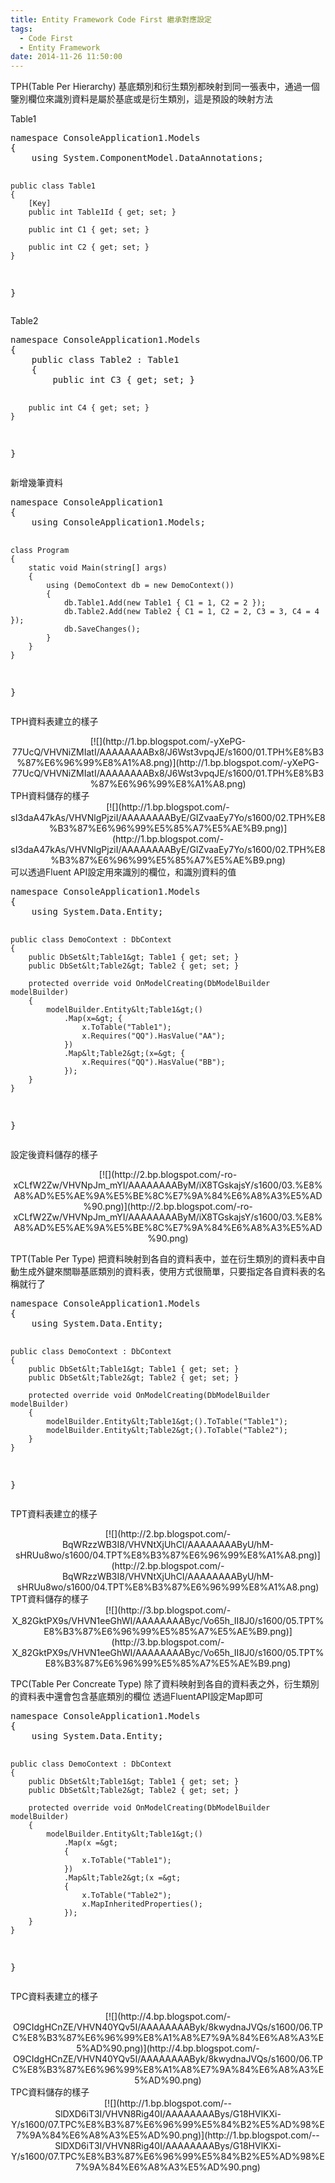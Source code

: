 ```yaml
---
title: Entity Framework Code First 繼承對應設定
tags:
  - Code First
  - Entity Framework
date: 2014-11-26 11:50:00
---
```


TPH(Table Per Hierarchy)
基底類別和衍生類別都映射到同一張表中，通過一個鑒別欄位來識別資料是屬於基底或是衍生類別，這是預設的映射方法

Table1 
<div><pre class="brush:csharp">namespace ConsoleApplication1.Models
{
    using System.ComponentModel.DataAnnotations;

    public class Table1
    {
        [Key]
        public int Table1Id { get; set; }

        public int C1 { get; set; }

        public int C2 { get; set; }
    }
}
</pre></div>
Table2 
<div><pre class="brush:csharp">namespace ConsoleApplication1.Models
{
    public class Table2 : Table1
    {
        public int C3 { get; set; }

        public int C4 { get; set; }
    }
}
</pre></div>
新增幾筆資料 
<div><pre class="brush:csharp">namespace ConsoleApplication1
{
    using ConsoleApplication1.Models;

    class Program
    {
        static void Main(string[] args)
        {
            using (DemoContext db = new DemoContext())
            {
                db.Table1.Add(new Table1 { C1 = 1, C2 = 2 });
                db.Table2.Add(new Table2 { C1 = 1, C2 = 2, C3 = 3, C4 = 4 });
                db.SaveChanges();
            }
        }
    }
}
</pre></div>
TPH資料表建立的樣子
<div class="separator" style="clear: both; text-align: center;"></div><div class="separator" style="clear: both; text-align: center;">[![](http://1.bp.blogspot.com/-yXePG-77UcQ/VHVNiZMIatI/AAAAAAAABx8/J6Wst3vpqJE/s1600/01.TPH%E8%B3%87%E6%96%99%E8%A1%A8.png)](http://1.bp.blogspot.com/-yXePG-77UcQ/VHVNiZMIatI/AAAAAAAABx8/J6Wst3vpqJE/s1600/01.TPH%E8%B3%87%E6%96%99%E8%A1%A8.png)</div>
TPH資料儲存的樣子
<div class="separator" style="clear: both; text-align: center;">[![](http://1.bp.blogspot.com/-sI3daA47kAs/VHVNlgPjziI/AAAAAAAAByE/GIZvaaEy7Yo/s1600/02.TPH%E8%B3%87%E6%96%99%E5%85%A7%E5%AE%B9.png)](http://1.bp.blogspot.com/-sI3daA47kAs/VHVNlgPjziI/AAAAAAAAByE/GIZvaaEy7Yo/s1600/02.TPH%E8%B3%87%E6%96%99%E5%85%A7%E5%AE%B9.png)</div>
可以透過Fluent API設定用來識別的欄位，和識別資料的值
<div><pre class="brush:csharp">namespace ConsoleApplication1.Models
{
    using System.Data.Entity;

    public class DemoContext : DbContext
    {
        public DbSet&lt;Table1&gt; Table1 { get; set; }
        public DbSet&lt;Table2&gt; Table2 { get; set; }

        protected override void OnModelCreating(DbModelBuilder modelBuilder)
        {
            modelBuilder.Entity&lt;Table1&gt;()
                .Map(x=&gt; {
                    x.ToTable("Table1");
                    x.Requires("QQ").HasValue("AA");
                })
                .Map&lt;Table2&gt;(x=&gt; {
                    x.Requires("QQ").HasValue("BB");
                });
        }
    }
}
</pre></div>
設定後資料儲存的樣子
<div class="separator" style="clear: both; text-align: center;">[![](http://2.bp.blogspot.com/-ro-xCLfW2Zw/VHVNpJm_mYI/AAAAAAAAByM/iX8TGskajsY/s1600/03.%E8%A8%AD%E5%AE%9A%E5%BE%8C%E7%9A%84%E6%A8%A3%E5%AD%90.png)](http://2.bp.blogspot.com/-ro-xCLfW2Zw/VHVNpJm_mYI/AAAAAAAAByM/iX8TGskajsY/s1600/03.%E8%A8%AD%E5%AE%9A%E5%BE%8C%E7%9A%84%E6%A8%A3%E5%AD%90.png)</div>

TPT(Table Per Type)
把資料映射到各自的資料表中，並在衍生類別的資料表中自動生成外鍵來關聯基厎類別的資料表，使用方式很簡單，只要指定各自資料表的名稱就行了
<div><pre class="brush:csharp">namespace ConsoleApplication1.Models
{
    using System.Data.Entity;

    public class DemoContext : DbContext
    {
        public DbSet&lt;Table1&gt; Table1 { get; set; }
        public DbSet&lt;Table2&gt; Table2 { get; set; }

        protected override void OnModelCreating(DbModelBuilder modelBuilder)
        {
            modelBuilder.Entity&lt;Table1&gt;().ToTable("Table1");
            modelBuilder.Entity&lt;Table2&gt;().ToTable("Table2");
        }
    }
}
</pre></div>
TPT資料表建立的樣子
<div class="separator" style="clear: both; text-align: center;">[![](http://2.bp.blogspot.com/-BqWRzzWB3I8/VHVNtXjUhCI/AAAAAAAAByU/hM-sHRUu8wo/s1600/04.TPT%E8%B3%87%E6%96%99%E8%A1%A8.png)](http://2.bp.blogspot.com/-BqWRzzWB3I8/VHVNtXjUhCI/AAAAAAAAByU/hM-sHRUu8wo/s1600/04.TPT%E8%B3%87%E6%96%99%E8%A1%A8.png)</div>
TPT資料儲存的樣子
<div class="separator" style="clear: both; text-align: center;">[![](http://3.bp.blogspot.com/-X_82GktPX9s/VHVN1eeGhWI/AAAAAAAAByc/Vo65h_II8J0/s1600/05.TPT%E8%B3%87%E6%96%99%E5%85%A7%E5%AE%B9.png)](http://3.bp.blogspot.com/-X_82GktPX9s/VHVN1eeGhWI/AAAAAAAAByc/Vo65h_II8J0/s1600/05.TPT%E8%B3%87%E6%96%99%E5%85%A7%E5%AE%B9.png)</div>

TPC(Table Per Concreate Type)
除了資料映射到各自的資料表之外，衍生類別的資料表中還會包含基底類別的欄位
透過FluentAPI設定Map即可
<div><pre class="brush:csharp">namespace ConsoleApplication1.Models
{
    using System.Data.Entity;

    public class DemoContext : DbContext
    {
        public DbSet&lt;Table1&gt; Table1 { get; set; }
        public DbSet&lt;Table2&gt; Table2 { get; set; }

        protected override void OnModelCreating(DbModelBuilder modelBuilder)
        {
            modelBuilder.Entity&lt;Table1&gt;()
                .Map(x =&gt;
                {
                    x.ToTable("Table1");
                })
                .Map&lt;Table2&gt;(x =&gt;
                {
                    x.ToTable("Table2");
                    x.MapInheritedProperties();
                });
        }
    }
}
</pre></div>
TPC資料表建立的樣子
<div class="separator" style="clear: both; text-align: center;">[![](http://4.bp.blogspot.com/-O9CIdgHCnZE/VHVN40YQv5I/AAAAAAAAByk/8kwydnaJVQs/s1600/06.TPC%E8%B3%87%E6%96%99%E8%A1%A8%E7%9A%84%E6%A8%A3%E5%AD%90.png)](http://4.bp.blogspot.com/-O9CIdgHCnZE/VHVN40YQv5I/AAAAAAAAByk/8kwydnaJVQs/s1600/06.TPC%E8%B3%87%E6%96%99%E8%A1%A8%E7%9A%84%E6%A8%A3%E5%AD%90.png)</div>
TPC資料儲存的樣子
<div class="separator" style="clear: both; text-align: center;">[![](http://1.bp.blogspot.com/--SlDXD6iT3I/VHVN8Rig40I/AAAAAAAABys/G18HVlKXi-Y/s1600/07.TPC%E8%B3%87%E6%96%99%E5%84%B2%E5%AD%98%E7%9A%84%E6%A8%A3%E5%AD%90.png)](http://1.bp.blogspot.com/--SlDXD6iT3I/VHVN8Rig40I/AAAAAAAABys/G18HVlKXi-Y/s1600/07.TPC%E8%B3%87%E6%96%99%E5%84%B2%E5%AD%98%E7%9A%84%E6%A8%A3%E5%AD%90.png)</div>